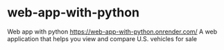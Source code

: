 # web-app-with-python
Web app with python 
https://web-app-with-python.onrender.com/
A web application that helps you view and compare U.S. vehicles for sale
